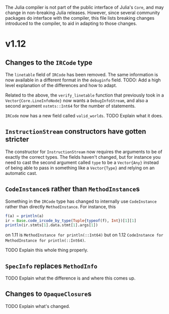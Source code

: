 The Julia compiler is not part of the public interface of Julia's `Core`, and may change in non-breaking Julia releases. However, since several community packages do interface with the compiler, this file lists breaking changes introduced to the compiler, to aid in adapting to those changes.

# v1.12

## Changes to the `IRCode` type

The `linetable` field of `IRCode` has been removed. The same information is now available in a different format in the `debuginfo` field. TODO: Add a high level explanation of the differences and how to adapt.

Related to the above, the `verify_linetable` function that previously took in a `Vector{Core.LineInfoNode}` now wants a `DebugInfoStream`, and also a second argument `nstmts::Int64` for the number of statements.

`IRCode` now has a new field called `valid_worlds`. TODO Explain what it does.

## `InstructionStream` constructors have gotten stricter

The constructor for `InstructionStream` now requires the arguments to be of exactly the correct types. The fields haven't changed, but for instance you need to cast the second argument called `type` to be a `Vector{Any}` instead of being able to pass in something like a `Vector{Type}` and relying on an automatic cast.

## `CodeInstance`s rather than `MethodInstance`s

Something in the `IRCode` type has changed to internally use `CodeInstance` rather than directly `MethodInstance`. For instance, this
```julia
f(a) = println(a)
ir = Base.code_ircode_by_type(Tuple{typeof(f), Int})[1][1]
println(ir.stmts[1].data.stmt[1].args[1])
```
on 1.11 is `MethodInstance for println(::Int64)` but on 1.12 `CodeInstance for MethodInstance for println(::Int64)`.

TODO Explain this whole thing properly.

## `SpecInfo` replaces `MethodInfo`

TODO Explain what the difference is and where this comes up.

## Changes to `OpaqueClosure`s

TODO Explain what's changed.
